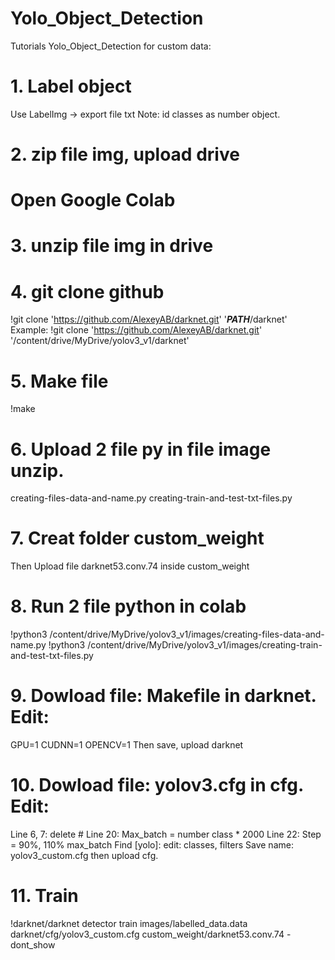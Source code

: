 # Yolo_Object_Detection
Tutorials Yolo_Object_Detection for custom data:
# 1. Label object
Use LabelImg -> export file txt
Note: id classes as number object.
# 2. zip file img, upload drive
# Open Google Colab
# 3. unzip file img in drive
# 4. git clone github
!git clone 'https://github.com/AlexeyAB/darknet.git' '_____PATH_____/darknet'
Example:
!git clone 'https://github.com/AlexeyAB/darknet.git' '/content/drive/MyDrive/yolov3_v1/darknet'
# 5. Make file
!make
# 6. Upload 2 file py in file image unzip.
creating-files-data-and-name.py
creating-train-and-test-txt-files.py
# 7. Creat folder custom_weight
Then Upload file darknet53.conv.74 inside custom_weight

# 8. Run 2 file python in colab
!python3 /content/drive/MyDrive/yolov3_v1/images/creating-files-data-and-name.py
!python3 /content/drive/MyDrive/yolov3_v1/images/creating-train-and-test-txt-files.py

# 9. Dowload file: Makefile in darknet. Edit:
GPU=1
CUDNN=1
OPENCV=1
Then save, upload darknet
# 10. Dowload file: yolov3.cfg in cfg. Edit:
Line 6, 7: delete #
Line 20: Max_batch = number class * 2000
Line 22: Step = 90%, 110% max_batch
Find [yolo]: edit: classes, filters
Save name: yolov3_custom.cfg then upload cfg.
# 11. Train
!darknet/darknet detector train images/labelled_data.data darknet/cfg/yolov3_custom.cfg custom_weight/darknet53.conv.74 -dont_show

